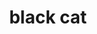 ---
layout: smileys&emotion
title: black cat
emoji: black_cat
permalink: 🐈‍⬛.html
image: assets/img/3moji/black_cat.png
---